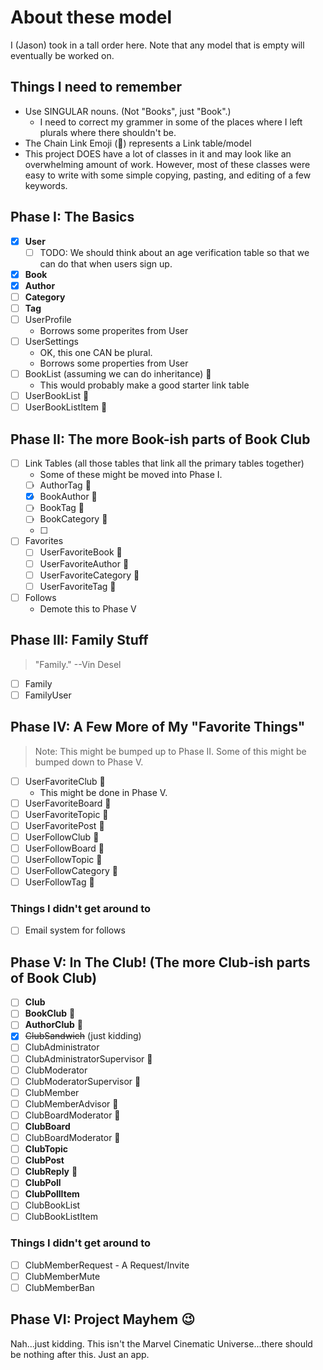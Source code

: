 # About these model

I (Jason) took in a tall order here. Note that any model that is empty will eventually be worked on.

## Things I need to remember

- Use SINGULAR nouns. (Not "Books", just "Book".)
  - I need to correct my grammer in some of the places where I left plurals where there shouldn't be.
- The Chain Link Emoji (🔗) represents a Link table/model
- This project DOES have a lot of classes in it and may look like an overwhelming amount of work. However, most of these classes were easy to write with some simple copying, pasting, and editing of a few keywords.

## Phase I: The Basics

- [x] **User**
  - [ ] TODO: We should think about an age verification table so that we can do that when users sign up.
- [x] **Book**
- [x] **Author**
- [ ] **Category**
- [ ] **Tag**
- [ ] UserProfile
  - Borrows some properites from User
- [ ] UserSettings
  - OK, this one CAN be plural.
  - Borrows some properties from User
- [ ] BookList (assuming we can do inheritance) 🔗
  - This would probably make a good starter link table
- [ ] UserBookList 🔗
- [ ] UserBookListItem 🔗

## Phase II: The more Book-ish parts of Book Club

- [ ] Link Tables (all those tables that link all the primary tables together)
  - Some of these might be moved into Phase I.
  - [ ] AuthorTag 🔗
  - [x] BookAuthor 🔗
  - [ ] BookTag 🔗
  - [ ] BookCategory 🔗
  - [ ] 
- [ ] Favorites
  - [ ] UserFavoriteBook 🔗
  - [ ] UserFavoriteAuthor 🔗
  - [ ] UserFavoriteCategory 🔗
  - [ ] UserFavoriteTag 🔗
- [ ] Follows
  - Demote this to Phase V

## Phase III: Family Stuff

> "Family." --Vin Desel

- [ ] Family
- [ ] FamilyUser

## Phase IV: A Few More of My "Favorite Things"

> Note: This might be bumped up to Phase II. Some of this might be bumped down to Phase V.

- [ ] UserFavoriteClub 🔗
  - This might be done in Phase V.
- [ ] UserFavoriteBoard 🔗
- [ ] UserFavoriteTopic 🔗
- [ ] UserFavoritePost 🔗
- [ ] UserFollowClub 🔗
- [ ] UserFollowBoard 🔗
- [ ] UserFollowTopic 🔗
- [ ] UserFollowCategory 🔗
- [ ] UserFollowTag 🔗

### Things I didn't get around to

- [ ] Email system for follows

## Phase V: In The Club! (The more Club-ish parts of Book Club)

- [ ] **Club**
- [ ] **BookClub** 🔗
- [ ] **AuthorClub** 🔗
- [x] ~~ClubSandwich~~ (just kidding)
- [ ] ClubAdministrator
- [ ] ClubAdministratorSupervisor 🔗
- [ ] ClubModerator
- [ ] ClubModeratorSupervisor 🔗
- [ ] ClubMember
- [ ] ClubMemberAdvisor 🔗
- [ ] ClubBoardModerator 🔗
- [ ] **ClubBoard**
- [ ] ClubBoardModerator 🔗
- [ ] **ClubTopic**
- [ ] **ClubPost**
- [ ] **ClubReply** 🔗
- [ ] **ClubPoll**
- [ ] **ClubPollItem**
- [ ] ClubBookList
- [ ] ClubBookListItem

### Things I didn't get around to

- [ ] ClubMemberRequest - A Request/Invite
- [ ] ClubMemberMute
- [ ] ClubMemberBan

## Phase VI: Project Mayhem 😉

Nah...just kidding. This isn't the Marvel Cinematic Universe...there should be nothing after this. Just an app.